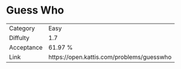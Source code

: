 # Guess Who

<table>
    <tr>
        <td>Category</td>
        <td>Easy</td>
    </tr>
    <tr>
        <td>Diffulty</td>
        <td>1.7</td>
    </tr>
    <tr>
        <td>Acceptance</td>
        <td>61.97 %</td>
    </tr>
    <tr>
        <td>Link</td>
        <td>https://open.kattis.com/problems/guesswho</td>
    </tr>
</table>